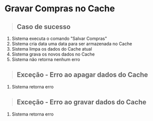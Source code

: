 # Gravar Compras no Cache

> ## Caso de sucesso
1. Sistema executa o comando "Salvar Compras"
2. Sistema cria data uma data para ser armazenada no Cache
3. Sistema limpa os dados do Cache atual
4. Sistema grava os novos dados no Cache
5. Sistema não retorna nenhum erro

> ## Exceção - Erro ao apagar dados do Cache
1. Sistema retorna erro

> ## Exceção - Erro ao gravar dados do Cache
1. Sistema retorna erro